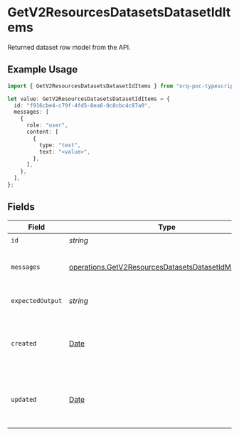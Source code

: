 # GetV2ResourcesDatasetsDatasetIdItems

Returned dataset row model from the API.

## Example Usage

```typescript
import { GetV2ResourcesDatasetsDatasetIdItems } from "orq-poc-typescript/models/operations";

let value: GetV2ResourcesDatasetsDatasetIdItems = {
  id: "f916cbe4-c79f-4fd5-8ea6-0c8cbc4c87a0",
  messages: [
    {
      role: "user",
      content: [
        {
          type: "text",
          text: "<value>",
        },
      ],
    },
  ],
};
```

## Fields

| Field                                                                                                                      | Type                                                                                                                       | Required                                                                                                                   | Description                                                                                                                |
| -------------------------------------------------------------------------------------------------------------------------- | -------------------------------------------------------------------------------------------------------------------------- | -------------------------------------------------------------------------------------------------------------------------- | -------------------------------------------------------------------------------------------------------------------------- |
| `id`                                                                                                                       | *string*                                                                                                                   | :heavy_check_mark:                                                                                                         | N/A                                                                                                                        |
| `messages`                                                                                                                 | [operations.GetV2ResourcesDatasetsDatasetIdMessages](../../models/operations/getv2resourcesdatasetsdatasetidmessages.md)[] | :heavy_check_mark:                                                                                                         | Input message(s) of the dataset row                                                                                        |
| `expectedOutput`                                                                                                           | *string*                                                                                                                   | :heavy_minus_sign:                                                                                                         | Reference of the dataset row                                                                                               |
| `created`                                                                                                                  | [Date](https://developer.mozilla.org/en-US/docs/Web/JavaScript/Reference/Global_Objects/Date)                              | :heavy_minus_sign:                                                                                                         | The date and time the resource was created                                                                                 |
| `updated`                                                                                                                  | [Date](https://developer.mozilla.org/en-US/docs/Web/JavaScript/Reference/Global_Objects/Date)                              | :heavy_minus_sign:                                                                                                         | The date and time the resource was last updated                                                                            |